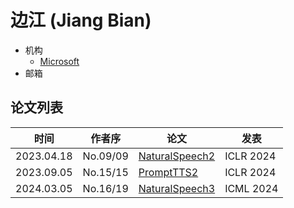 # 边江 (Jiang Bian)

- 机构
  - [Microsoft](../Institutions/Microsoft.md)
- 邮箱

## 论文列表

| 时间 | 作者序 | 论文 | 发表 |
|:-:|:-:|---|---|
| 2023.04.18 | No.09/09 | [NaturalSpeech2](../Models/Diffusion/2023.04.18_NaturalSpeech2.md) | ICLR 2024 |
| 2023.09.05 | No.15/15 | [PromptTTS2](../Models/Prompt/2023.09.05_PromptTTS2.md) | ICLR 2024 |
| 2024.03.05 | No.16/19 | [NaturalSpeech3](../Models/Diffusion/2024.03.05_NaturalSpeech3.md) | ICML 2024 |